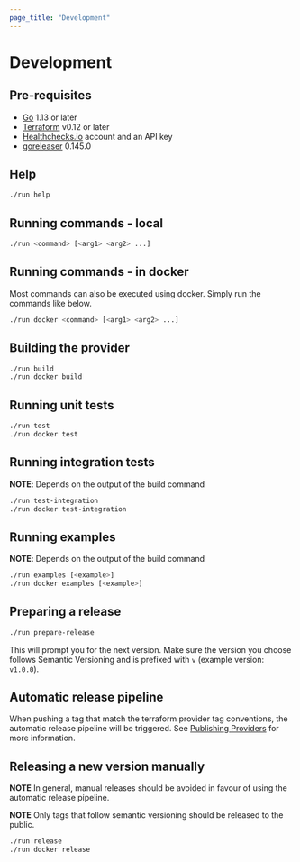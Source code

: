 ```yaml
---
page_title: "Development"
---
```


# Development

## Pre-requisites
- [Go](https://golang.org/) 1.13 or later
- [Terraform](https://www.terraform.io/) v0.12 or later
- [Healthchecks.io](https://healthchecks.io/) account and an API key
- [goreleaser](https://goreleaser.com/) 0.145.0


## Help

```bash
./run help
```

## Running commands - local

```bash
./run <command> [<arg1> <arg2> ...]
```

## Running commands - in docker

Most commands can also be executed using docker. Simply run the commands like below.

```bash
./run docker <command> [<arg1> <arg2> ...]
```

## Building the provider

```bash
./run build
./run docker build
```

## Running unit tests

```bash
./run test
./run docker test
```

## Running integration tests
**NOTE**: Depends on the output of the build command

```bash
./run test-integration
./run docker test-integration
```

## Running examples
**NOTE**: Depends on the output of the build command

```bash
./run examples [<example>]
./run docker examples [<example>]
```

## Preparing a release

```bash
./run prepare-release
```

This will prompt you for the next version. Make sure the version you choose follows Semantic Versioning and is prefixed with `v` (example version: `v1.0.0`).

## Automatic release pipeline

When pushing a tag that match the terraform provider tag conventions, the automatic release pipeline will be triggered.
See [Publishing Providers](https://www.terraform.io/docs/registry/providers/publishing.html) for more information.

## Releasing a new version manually

**NOTE** In general, manual releases should be avoided in favour of using the automatic release pipeline.

**NOTE** Only tags that follow semantic versioning should be released to the public.

```bash
./run release
./run docker release
```
